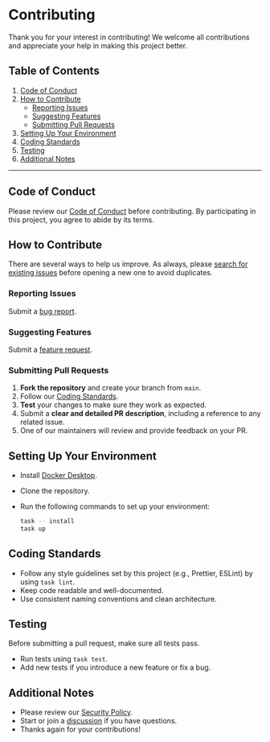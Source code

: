 # Contributing

Thank you for your interest in contributing! We welcome all contributions and appreciate your help in making this project better.

## Table of Contents

1. [Code of Conduct](#code-of-conduct)
2. [How to Contribute](#how-to-contribute)
   - [Reporting Issues](#reporting-issues)
   - [Suggesting Features](#suggesting-features)
   - [Submitting Pull Requests](#submitting-pull-requests)
3. [Setting Up Your Environment](#setting-up-your-environment)
4. [Coding Standards](#coding-standards)
5. [Testing](#testing)
6. [Additional Notes](#additional-notes)

---

## Code of Conduct

Please review our [Code of Conduct](?tab=coc-ov-file) before contributing. By participating in this project, you agree to abide by its terms.

## How to Contribute

There are several ways to help us improve. As always, please [search for existing issues](/issues) before opening a new one to avoid duplicates.

### Reporting Issues

Submit a [bug report](/issues/new/choose).

### Suggesting Features

Submit a [feature request](/issues/new/choose).

### Submitting Pull Requests

1. **Fork the repository** and create your branch from `main`.
2. Follow our [Coding Standards](#coding-standards).
3. **Test** your changes to make sure they work as expected.
4. Submit a **clear and detailed PR description**, including a reference to any related issue.
5. One of our maintainers will review and provide feedback on your PR.

## Setting Up Your Environment

- Install [Docker Desktop](https://docs.docker.com/desktop/).
- Clone the repository.
- Run the following commands to set up your environment:
  
    ```sh
    task -- install
    task up
    ```

## Coding Standards

- Follow any style guidelines set by this project (e.g., Prettier, ESLint) by using `task lint`.
- Keep code readable and well-documented.
- Use consistent naming conventions and clean architecture.

## Testing

Before submitting a pull request, make sure all tests pass.

- Run tests using `task test`.
- Add new tests if you introduce a new feature or fix a bug.

## Additional Notes

- Please review our [Security Policy](/security/policy).
- Start or join a [discussion](/discussions) if you have questions.
- Thanks again for your contributions!
